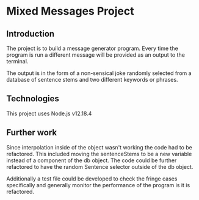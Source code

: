 # Mixed Messages Project

## Introduction

The project is to build a message generator program. Every time the program is run a different message will be provided as an output to the terminal.

The output is in the form of a non-sensical joke randomly selected from a database of sentence stems and two different keywords or phrases.

## Technologies

This project uses Node.js v12.18.4

## Further work

Since interpolation inside of the object wasn't working the code had to be refactored.
This included moving the sentenceStems to be a new variable instead of a component of the db object.
The code could be further refactored to have the random Sentence selector outside of the db object.

Additionally a test file could be developed to check the fringe cases specifically and generally monitor the performance of the program is it is refactored.